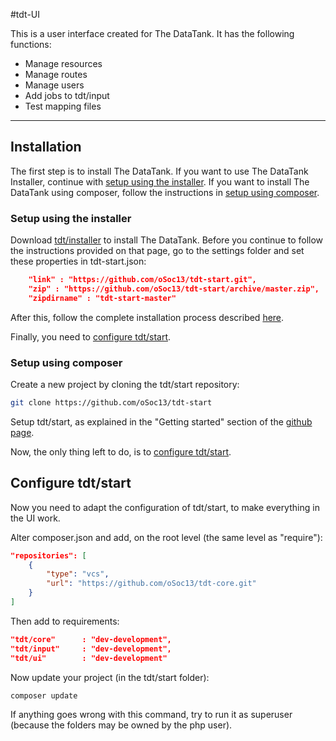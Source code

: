 #tdt-UI

This is a user interface created for The DataTank. It has the following functions:
- Manage resources
- Manage routes
- Manage users
- Add jobs to tdt/input
- Test mapping files

- - -

## Installation

The first step is to install The DataTank. If you want to use The DataTank Installer, continue with [setup using the installer](https://github.com/oSoc13/tdt-UI/tree/development#setup-using-the-installer).
If you want to install The DataTank using composer, follow the instructions in [setup using composer](https://github.com/oSoc13/tdt-UI/tree/development#setup-using-composer).

### Setup using the installer

Download [tdt/installer](https://github.com/oSoc13/tdt-Installer) to install The DataTank. Before you continue to follow the instructions provided on that page, go to the settings folder and set these properties in tdt-start.json:

```json
	"link" : "https://github.com/oSoc13/tdt-start.git",
  	"zip" : "https://github.com/oSoc13/tdt-start/archive/master.zip",
  	"zipdirname" : "tdt-start-master"
```

After this, follow the complete installation process described [here](https://github.com/oSoc13/tdt-Installer).

Finally, you need to [configure tdt/start](https://github.com/oSoc13/tdt-UI/tree/development#configure-tdt/start).

### Setup using composer

Create a new project by cloning the tdt/start repository:
```bash
git clone https://github.com/oSoc13/tdt-start
```

Setup tdt/start, as explained in the "Getting started" section of the [github page](https://github.com/tdt/start#getting-started).

Now, the only thing left to do, is to [configure tdt/start](https://github.com/oSoc13/tdt-UI/tree/development#configure-tdt/start).

## Configure tdt/start

Now you need to adapt the configuration of tdt/start, to make everything in the UI work.

Alter composer.json and add, on the root level (the same level as "require"):
```json
"repositories": [
    {
        "type": "vcs",
        "url": "https://github.com/oSoc13/tdt-core.git"
    }
]
```

Then add to requirements:

```json
"tdt/core"      : "dev-development",
"tdt/input"     : "dev-development",
"tdt/ui"        : "dev-development"
```

Now update your project (in the tdt/start folder):

```bash
composer update
```

If anything goes wrong with this command, try to run it as superuser (because the folders may be owned by the php user).